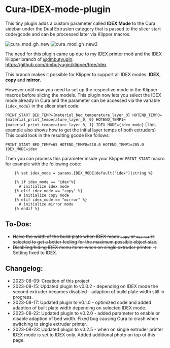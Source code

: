 # Cura-IDEX-mode-plugin
This tiny plugin adds a custom parameter called **IDEX Mode** to the Cura sidebar under the Dual Extrusion category that is passed to the slicer start code/gcode and can be processed later via Klipper macros.

![cura_mod_gh_new](https://github.com/Life0fBrian/Cura-IDEX-mode-plugin/assets/84620081/3ebc3600-f840-4f9b-a0e0-442c2272e4b1)
![cura_mod_gh_new2](https://github.com/Life0fBrian/Cura-IDEX-mode-plugin/assets/84620081/0e207f37-1065-44cf-8d75-51f4ccbc3044)


The need for this plugin came up due to my IDEX printer mod and the IDEX Klipper branch of [@dmbutyugin](https://github.com/dmbutyugin):
https://github.com/dmbutyugin/klipper/tree/idex

This branch makes it possible for Klipper to support all IDEX modes: **IDEX**, **copy** and **mirror**.

However until now you need to set up the respective mode in the Klipper macros before slicing the models.
This plugin now lets you select the IDEX mode already in Cura and the parameter can be accessed via the variable `{idex_mode}` in the slicer start code:

`PRINT_START BED_TEMP={material_bed_temperature_layer_0} HOTEND_TEMP0={material_print_temperature_layer_0, 0} HOTEND_TEMP1={material_print_temperature_layer_0, 1} IDEX_MODE={idex_mode}`
(This example also shows how to get the initial layer temps of both extruders)
This could look in the resulting gcode like follows:

`PRINT_START BED_TEMP=65 HOTEND_TEMP0=210.0 HOTEND_TEMP1=205.0 IDEX_MODE=idex`

Then you can process this parameter inside your Klipper `PRINT_START` macro for example with the following code:
```
    {% set idex_mode = params.IDEX_MODE|default("idex")|string %}

    {% if idex_mode == "idex"%}
      # initialize idex mode
    {% elif idex_mode == "copy" %}
      # initialize copy mode
    {% elif idex_mode == "mirror" %}
      # initialize mirror mode
    {% endif %}
```

## To-Dos:
- ~~Halve the width of the build plate when IDEX mode `copy` or `mirror` is selected to get a better feeling for the maximum possible object size.~~
- ~~Disabling/hiding IDEX menu items when on single extruder printer.~~ -> Setting fixed to IDEX.

## Changelog:
- 2023-08-09: Creation of this project
- 2023-08-15: Updated plugin to v0.0.2 - depending on IDEX mode the second extruder becomes disabled - adaption of build plate width still in progress.
- 2023-08-17: Updated plugin to v0.1.0 - optimized code and added adaption of built plate width depending on selected IDEX mode.
- 2023-08-22: Updated plugin to v0.2.0 - added parameter to enable or disable adaption of bed width. Fixed bug causing Cura to crash when switching to single extruder printer.
- 2023-08-23: Updated plugin to v0.2.5 - when on single extruder printer IDEX mode is set to IDEX only. Added additional photo on top of this page.
